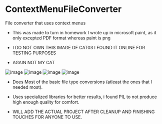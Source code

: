 # ContextMenuFileConverter

File converter that uses context menus

* This was made to turn in homework I wrote up in microsoft paint, as it only excepted PDF format whereas paint is png

* I DO NOT OWN THIS IMAGE OF CAT03 I FOUND IT ONLINE FOR TESTING PURPOSES
* AGAIN NOT MY CAT

![image](https://github.com/EthanNgit/ContextMenuFileConverter/assets/105979510/08d19108-353b-4e28-a510-5dd01f488541)
![image](https://github.com/EthanNgit/ContextMenuFileConverter/assets/105979510/fd3ed0d4-f32b-40dc-a0e2-5e879d5b96ba)
![image](https://github.com/EthanNgit/ContextMenuFileConverter/assets/105979510/cb47238c-1a94-4b35-b595-e64c91f5e13d)
![image](https://github.com/EthanNgit/ContextMenuFileConverter/assets/105979510/28a7cb35-35a5-43f5-bd1a-cf8cffe68b00)


* Does Most of the basic file type conversions (atleast the ones that I needed most).
* Uses specialized libraries for better results, i found PIL to not produce high enough quality for comfort.

* WILL ADD THE ACTUAL PROJECT AFTER CLEANUP AND FINISHING TOUCHES FOR ANYONE TO USE.







